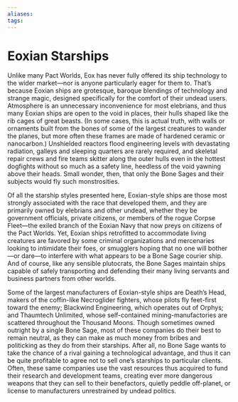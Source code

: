 ```yaml
---
aliases: 
tags: 
---
```


# Eoxian Starships

Unlike many Pact Worlds, Eox has never fully offered its ship technology to the wider market—nor is anyone particularly eager for them to. That’s because Eoxian ships are grotesque, baroque blendings of technology and strange magic, designed specifically for the comfort of their undead users. Atmosphere is an unnecessary inconvenience for most elebrians, and thus many Eoxian ships are open to the void in places, their hulls shaped like the rib cages of great beasts. (In some cases, this is actual truth, with walls or ornaments built from the bones of some of the largest creatures to wander the planes, but more often these frames are made of hardened ceramic or nanocarbon.) Unshielded reactors flood engineering levels with devastating radiation, galleys and sleeping quarters are rarely required, and skeletal repair crews and fire teams skitter along the outer hulls even in the hottest dogfights without so much as a safety line, heedless of the void yawning above their heads. Small wonder, then, that only the Bone Sages and their subjects would fly such monstrosities.  
  
Of all the starship styles presented here, Eoxian-style ships are those most strongly associated with the race that developed them, and they are primarily owned by elebrians and other undead, whether they be government officials, private citizens, or members of the rogue Corpse Fleet—the exiled branch of the Eoxian Navy that now preys on citizens of the Pact Worlds. Yet, Eoxian ships retrofitted to accommodate living creatures are favored by some criminal organizations and mercenaries looking to intimidate their foes, or smugglers hoping that no one will bother—or dare—to interfere with what appears to be a Bone Sage courier ship. And of course, like any sensible plutocrats, the Bone Sages maintain ships capable of safely transporting and defending their many living servants and business partners from other worlds.  
  
Some of the largest manufacturers of Eoxian-style ships are Death’s Head, makers of the coffin-like Necroglider fighters, whose pilots fly feet-first toward the enemy; Blackwind Engineering, which operates out of Orphys; and Thaumtech Unlimited, whose self-contained mining-manufactories are scattered throughout the Thousand Moons. Though sometimes owned outright by a single Bone Sage, most of these companies do their best to remain neutral, as they can make as much money from bribes and politicking as they do from their starships. After all, no Bone Sage wants to take the chance of a rival gaining a technological advantage, and thus it can be quite profitable to agree not to sell one’s starships to particular clients. Often, these same companies use the vast resources thus acquired to fund their research and development teams, creating ever more dangerous weapons that they can sell to their benefactors, quietly peddle off-planet, or license to manufacturers unrestrained by undead politics.